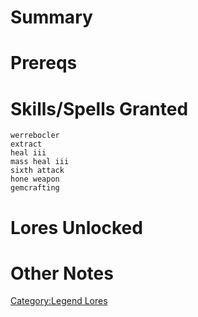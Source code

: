 # Summary

# Prereqs

# Skills/Spells Granted

`werrebocler`  
`extract`  
`heal iii`  
`mass heal iii`  
`sixth attack`  
`hone weapon`  
`gemcrafting`

# Lores Unlocked

# Other Notes

[Category:Legend Lores](Category:Legend_Lores "wikilink")
